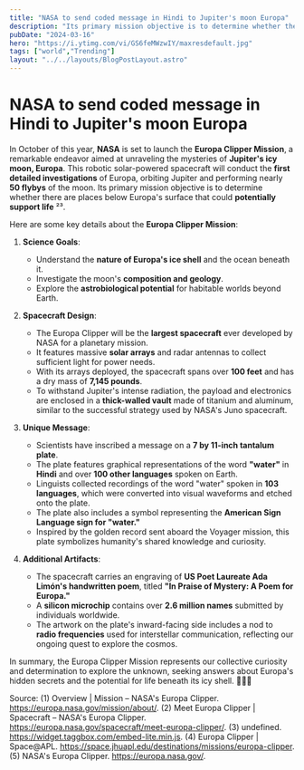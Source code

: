 ```yaml
---
title: "NASA to send coded message in Hindi to Jupiter's moon Europa"
description: "Its primary mission objective is to determine whether there are places below Europa's surface that could potentially support life"
pubDate: "2024-03-16"
hero: "https://i.ytimg.com/vi/GS6feMWzwIY/maxresdefault.jpg"
tags: ["world","Trending"]
layout: "../../layouts/BlogPostLayout.astro"
---
```

# NASA to send coded message in Hindi to Jupiter's moon Europa 

In October of this year, **NASA** is set to launch the **Europa Clipper Mission**, a remarkable endeavor aimed at unraveling the mysteries of **Jupiter's icy moon, Europa**. This robotic solar-powered spacecraft will conduct the **first detailed investigations** of Europa, orbiting Jupiter and performing nearly **50 flybys** of the moon. Its primary mission objective is to determine whether there are places below Europa's surface that could **potentially support life** ²³.

Here are some key details about the **Europa Clipper Mission**:

1. **Science Goals**:
    - Understand the **nature of Europa's ice shell** and the ocean beneath it.
    - Investigate the moon's **composition and geology**.
    - Explore the **astrobiological potential** for habitable worlds beyond Earth.

2. **Spacecraft Design**:
    - The Europa Clipper will be the **largest spacecraft** ever developed by NASA for a planetary mission.
    - It features massive **solar arrays** and radar antennas to collect sufficient light for power needs.
    - With its arrays deployed, the spacecraft spans over **100 feet** and has a dry mass of **7,145 pounds**.
    - To withstand Jupiter's intense radiation, the payload and electronics are enclosed in a **thick-walled vault** made of titanium and aluminum, similar to the successful strategy used by NASA's Juno spacecraft.

3. **Unique Message**:
    - Scientists have inscribed a message on a **7 by 11-inch tantalum plate**.
    - The plate features graphical representations of the word **"water"** in **Hindi** and over **100 other languages** spoken on Earth.
    - Linguists collected recordings of the word "water" spoken in **103 languages**, which were converted into visual waveforms and etched onto the plate.
    - The plate also includes a symbol representing the **American Sign Language sign for "water."**
    - Inspired by the golden record sent aboard the Voyager mission, this plate symbolizes humanity's shared knowledge and curiosity.

4. **Additional Artifacts**:
    - The spacecraft carries an engraving of **US Poet Laureate Ada Limón's handwritten poem**, titled **"In Praise of Mystery: A Poem for Europa."**
    - A **silicon microchip** contains over **2.6 million names** submitted by individuals worldwide.
    - The artwork on the plate's inward-facing side includes a nod to **radio frequencies** used for interstellar communication, reflecting our ongoing quest to explore the cosmos.

In summary, the Europa Clipper Mission represents our collective curiosity and determination to explore the unknown, seeking answers about Europa's hidden secrets and the potential for life beneath its icy shell. 🚀🌌🌟

Source:
(1) Overview | Mission – NASA's Europa Clipper. https://europa.nasa.gov/mission/about/.
(2) Meet Europa Clipper | Spacecraft – NASA's Europa Clipper. https://europa.nasa.gov/spacecraft/meet-europa-clipper/.
(3) undefined. https://widget.taggbox.com/embed-lite.min.js.
(4) Europa Clipper | Space@APL. https://space.jhuapl.edu/destinations/missions/europa-clipper.
(5) NASA's Europa Clipper. https://europa.nasa.gov/.
